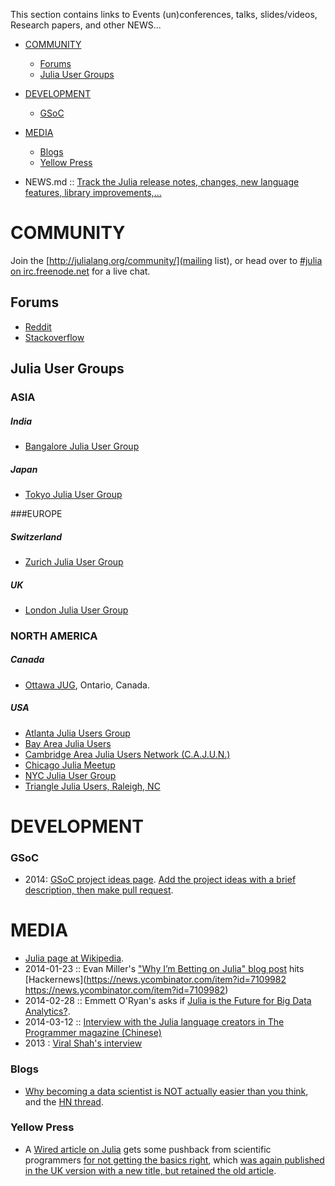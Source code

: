 This section contains links to Events (un)conferences, talks, slides/videos, Research papers, and other NEWS...

* [COMMUNITY](#community)
   * [Forums](#forums)
   * [Julia User Groups](#julia-user-groups)
* [DEVELOPMENT](#development)
   * [GSoC](#gsoc)
* [MEDIA](#media)
   * [Blogs](#blogs)
   * [Yellow Press](#yellow-press)


* NEWS.md :: [Track the Julia release notes, changes, new language features, library improvements,...](https://github.com/JuliaLang/julia/blob/master/NEWS.md)


# COMMUNITY
Join the [http://julialang.org/community/](mailing list), or head over to [#julia on irc.freenode.net](http://webchat.freenode.net/?channels=julia) for a live chat.

## Forums
* [Reddit](http://www.reddit.com/r/Julia/)
* [Stackoverflow](http://stackoverflow.com/questions/tagged/julia-lang)


## Julia User Groups
### ASIA
##### India
* [Bangalore Julia User Group](http://www.meetup.com/Bangalore-JULIA-User-Group/)
##### Japan
* [Tokyo Julia User Group](http://juliatokyo.connpass.com/event/6891/)

###EUROPE
##### Switzerland
* [Zurich Julia User Group](http://www.meetup.com/Zurich-Julia-User-Group/)
##### UK
* [London Julia User Group](http://www.meetup.com/London-Julia-User-Group/)

### NORTH AMERICA
##### Canada
* [Ottawa JUG](http://www.meetup.com/Ottawa-Julia-Meetup/), Ontario, Canada.
##### USA
* [Atlanta Julia Users Group](http://www.meetup.com/Atlanta-Julia-Users-Group/)
* [Bay Area Julia Users](http://www.meetup.com/Bay-Area-Julia-Users/)
* [Cambridge Area Julia Users Network (C.A.J.U.N.)](http://www.meetup.com/julia-cajun/)
* [Chicago Julia Meetup](http://www.meetup.com/JuliaChicago/)
* [NYC Julia User Group](http://www.meetup.com/NYC-Julia-User-Group/)
* [Triangle Julia Users, Raleigh, NC](http://www.meetup.com/Triangle-Julia-Users/)



# DEVELOPMENT
### GSoC
* 2014: [GSoC project ideas page](http://julialang.org/gsoc/2014/). [Add the project ideas with a brief description, then make pull request](https://github.com/JuliaLang/julialang.github.com/blob/master/gsoc/2014/index.md). 


# MEDIA
* [Julia page at Wikipedia](https://en.wikipedia.org/wiki/Julia_%28programming_language%29).
* 2014-01-23 :: Evan Miller's ["Why I’m Betting on Julia" blog post](http://www.evanmiller.org/why-im-betting-on-julia.html) hits [Hackernews](https://news.ycombinator.com/item?id=7109982 https://news.ycombinator.com/item?id=7109982)
* 2014-02-28 :: Emmett O'Ryan's asks if [Julia is the Future for Big Data Analytics?](http://news.dice.com/2014/02/28/julia-future-big-data-analytics/).
* 2014-03-12 :: [Interview with the Julia language creators in The Programmer magazine (Chinese)](http://www.csdn.net/article/2014-03-12/2818732)
* 2013 : [Viral Shah's interview](http://analyticsindiamag.com/interview-viral-shah-co-creator-of-julia/)

### Blogs
* [Why becoming a data scientist is NOT actually easier than you think](https://medium.com/cs-math/5b65b548069b), and the [HN thread](https://news.ycombinator.com/item?id=4658391).

### Yellow Press 
* A [Wired article on Julia](http://www.wired.com/wiredenterprise/2014/02/julia/) gets some pushback from scientific programmers [for not getting the basics right](http://scientopia.org/blogs/goodmath/2014/02/04/everyone-stop-implementing-programming-languages-right-now-its-been-solved/), which [was again published in the UK version with a new title, but retained the old article](http://www.wired.co.uk/news/archive/2014-02/04/julia).


